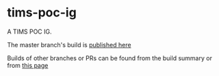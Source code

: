 # tims-poc-ig
A TIMS POC IG. 

The master branch's build is [published here](https://hot-ecosystem.github.io/tims-poc-ig/fw-ig/tims-poc-ig/branch/master)

Builds of other branches or PRs can be found from the build summary or from [this page](https://github.com/HOT-Ecosystem/tims-poc-ig/blob/gh-pages/IG_BUILDS.md)



